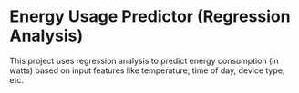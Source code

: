 # Energy Usage Predictor (Regression Analysis)
This project uses regression analysis to predict energy consumption (in watts) based on input features like temperature, time of day, device type, etc.
